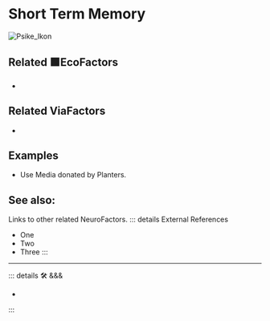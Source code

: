 
# <psike>Short Term Memory</psike>

![Psike_Ikon](/Psike/Psike_Ikon.png)

## Related 🟩<eko>EcoFactors</eko>

-

## Related <via>ViaFactors</via>

-

## Examples

- Use Media donated by Planters.

## See also:

Links to other related NeuroFactors.
::: details External References

- One
- Two
- Three
:::

---

<!-- =================================================== -->
<!-- =================================================== -->
<!-- =================================================== -->
<!-- =================================================== -->
<!-- =================================================== -->
::: details 🛠 <dev>&&&</dev>

-

:::
